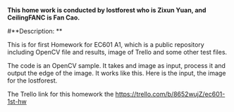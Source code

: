 ﻿
**This home work is conducted by lostforest who is Zixun Yuan, and CeilingFANC is Fan Cao.**

#**Description: **

This is for first Homework for EC601 A1, which is a public repository including OpenCV file and results, image of Trello and some other test files.



The code is an OpenCV sample. It takes and image as input, process it and output the edge of the image. It works like this.
Here is the input, the image for the lostforest.

The Trello link for this homework the  https://trello.com/b/8652wujZ/ec601-1st-hw

